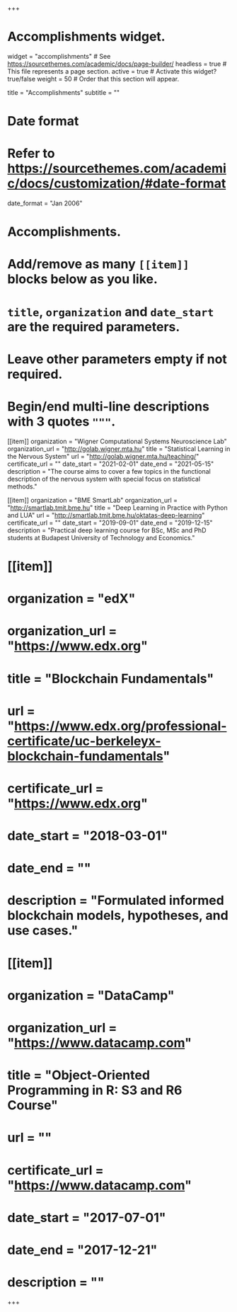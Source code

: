 +++
# Accomplishments widget.
widget = "accomplishments"  # See https://sourcethemes.com/academic/docs/page-builder/
headless = true  # This file represents a page section.
active = true  # Activate this widget? true/false
weight = 50  # Order that this section will appear.

title = "Accomplish&shy;ments"
subtitle = ""

# Date format
#   Refer to https://sourcethemes.com/academic/docs/customization/#date-format
date_format = "Jan 2006"

# Accomplishments.
#   Add/remove as many `[[item]]` blocks below as you like.
#   `title`, `organization` and `date_start` are the required parameters.
#   Leave other parameters empty if not required.
#   Begin/end multi-line descriptions with 3 quotes `"""`.

[[item]]
  organization = "Wigner Computational Systems Neuroscience Lab"
  organization_url = "http://golab.wigner.mta.hu"
  title = "Statistical Learning in the Nervous System"
  url = "http://golab.wigner.mta.hu/teaching/"
  certificate_url = ""
  date_start = "2021-02-01"
  date_end = "2021-05-15"
  description = "The course aims to cover a few topics in the functional description of the nervous system with special focus on statistical methods."

[[item]]
  organization = "BME SmartLab"
  organization_url = "http://smartlab.tmit.bme.hu"
  title = "Deep Learning in Practice with Python and LUA"
  url = "http://smartlab.tmit.bme.hu/oktatas-deep-learning"
  certificate_url = ""
  date_start = "2019-09-01"
  date_end = "2019-12-15"
  description = "Practical deep learning course for BSc, MSc and PhD students at Budapest University of Technology and Economics."

# [[item]]
#   organization = "edX"
#   organization_url = "https://www.edx.org"
#   title = "Blockchain Fundamentals"
#   url = "https://www.edx.org/professional-certificate/uc-berkeleyx-blockchain-fundamentals"
#   certificate_url = "https://www.edx.org"
#   date_start = "2018-03-01"
#   date_end = ""
#   description = "Formulated informed blockchain models, hypotheses, and use cases."
  
# [[item]]
#   organization = "DataCamp"
#   organization_url = "https://www.datacamp.com"
#   title = "Object-Oriented Programming in R: S3 and R6 Course"
#   url = ""
#   certificate_url = "https://www.datacamp.com"
#   date_start = "2017-07-01"
#   date_end = "2017-12-21"
#   description = ""

+++
